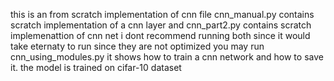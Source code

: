 this is an from scratch implementation of cnn 
file cnn_manual.py contains scratch implementation of a cnn layer 
and cnn_part2.py contains scratch implemenattion of cnn net
i dont recommend running both since it would take eternaty to run since they are not optimized
you may run cnn_using_modules.py it shows how to train a cnn network and how to save it. the model is trained on cifar-10 dataset
